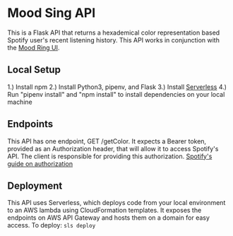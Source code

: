 # Mood Sing API

This is a Flask API that returns a hexademical color representation based Spotify user's recent listening history. 
This API works in conjunction with the [Mood Ring UI](https://github.com/aasthakhanna/mood-sing-ui).

## Local Setup
1.) Install npm
2.) Install Python3, pipenv, and Flask
3.) Install [Serverless](https://www.serverless.com/framework/docs/getting-started/)
4.) Run "pipenv install" and "npm install" to install dependencies on your local machine

## Endpoints
This API has one endpoint, GET /getColor. It expects a Bearer token, provided as an Authorization header, that will allow it to access Spotify's API. The client is responsible for providing this authorization.
[Spotify's guide on authorization](https://developer.spotify.com/documentation/general/guides/authorization-guide/)

## Deployment
This API uses Serverless, which deploys code from your local environment to an AWS lambda using CloudFormation templates. It exposes the endpoints on AWS API Gateway and hosts them on a domain for easy access.
To deploy: ``sls deploy``
